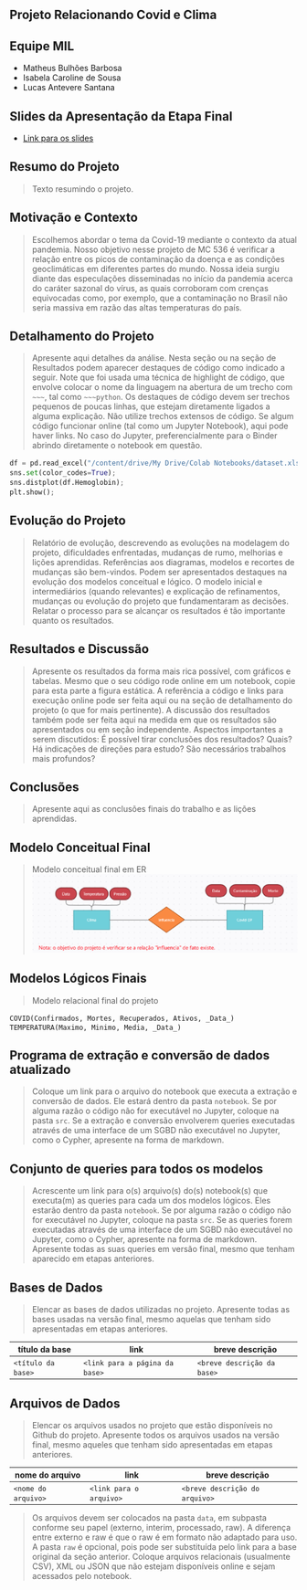 ## Projeto Relacionando Covid e Clima

## Equipe MIL
* Matheus Bulhões Barbosa
* Isabela Caroline de Sousa
* Lucas Antevere Santana

## Slides da Apresentação da Etapa Final

* [Link para os slides](https://github.com/MatheusBulhoes/MC536-Trabalho/blob/main/final/slides/pp%20banco%20de%20dados.pdf)

## Resumo do Projeto
> Texto resumindo o projeto.

## Motivação e Contexto

> Escolhemos abordar o tema da Covid-19 mediante o contexto da atual pandemia. Nosso objetivo nesse projeto de MC 536 é verificar a relação entre os picos de contaminação da doença e as condições geoclimáticas em diferentes partes do mundo. Nossa ideia surgiu diante das especulações disseminadas no início da pandemia acerca do caráter sazonal do vírus, as quais corroboram com crenças equivocadas como, por exemplo, que a contaminação no Brasil não seria massiva em razão das altas temperaturas do país.

## Detalhamento do Projeto
> Apresente aqui detalhes da análise. Nesta seção ou na seção de Resultados podem aparecer destaques de código como indicado a seguir. Note que foi usada uma técnica de highlight de código, que envolve colocar o nome da linguagem na abertura de um trecho com `~~~`, tal como `~~~python`.
> Os destaques de código devem ser trechos pequenos de poucas linhas, que estejam diretamente ligados a alguma explicação. Não utilize trechos extensos de código. Se algum código funcionar online (tal como um Jupyter Notebook), aqui pode haver links. No caso do Jupyter, preferencialmente para o Binder abrindo diretamente o notebook em questão.

~~~python
df = pd.read_excel("/content/drive/My Drive/Colab Notebooks/dataset.xlsx");
sns.set(color_codes=True);
sns.distplot(df.Hemoglobin);
plt.show();
~~~

## Evolução do Projeto
> Relatório de evolução, descrevendo as evoluções na modelagem do projeto, dificuldades enfrentadas, mudanças de rumo, melhorias e lições aprendidas. Referências aos diagramas, modelos e recortes de mudanças são bem-vindos.
> Podem ser apresentados destaques na evolução dos modelos conceitual e lógico. O modelo inicial e intermediários (quando relevantes) e explicação de refinamentos, mudanças ou evolução do projeto que fundamentaram as decisões.
> Relatar o processo para se alcançar os resultados é tão importante quanto os resultados.

## Resultados e Discussão
> Apresente os resultados da forma mais rica possível, com gráficos e tabelas. Mesmo que o seu código rode online em um notebook, copie para esta parte a figura estática. A referência a código e links para execução online pode ser feita aqui ou na seção de detalhamento do projeto (o que for mais pertinente).
> A discussão dos resultados também pode ser feita aqui na medida em que os resultados são apresentados ou em seção independente. Aspectos importantes a serem discutidos: É possível tirar conclusões dos resultados? Quais? Há indicações de direções para estudo? São necessários trabalhos mais profundos?

## Conclusões
> Apresente aqui as conclusões finais do trabalho e as lições aprendidas.

## Modelo Conceitual Final

> Modelo conceitual final em ER
> ![ER Modelo](https://github.com/MatheusBulhoes/MC536-Trabalho/blob/main/final/images/Modelo%20Conceitual.png)

## Modelos Lógicos Finais

> Modelo relacional final do projeto
~~~
COVID(Confirmados, Mortes, Recuperados, Ativos, _Data_)
TEMPERATURA(Maximo, Minimo, Media, _Data_)
~~~

## Programa de extração e conversão de dados atualizado

> Coloque um link para o arquivo do notebook que executa a extração e conversão de dados. Ele estará dentro da pasta `notebook`. Se por alguma razão o código não for executável no Jupyter, coloque na pasta `src`. Se a extração e conversão envolverem queries executadas através de uma interface de um SGBD não executável no Jupyter, como o Cypher, apresente na forma de markdown.

## Conjunto de queries para todos os modelos

> Acrescente um link para o(s) arquivo(s) do(s) notebook(s) que executa(m) as queries para cada um dos modelos lógicos. Eles estarão dentro da pasta `notebook`. Se por alguma razão o código não for executável no Jupyter, coloque na pasta `src`. Se as queries forem executadas através de uma interface de um SGBD não executável no Jupyter, como o Cypher, apresente na forma de markdown.
> Apresente todas as suas queries em versão final, mesmo que tenham aparecido em etapas anteriores.

## Bases de Dados
> Elencar as bases de dados utilizadas no projeto. Apresente todas as bases usadas na versão final, mesmo aquelas que tenham sido apresentadas em etapas anteriores.

título da base | link | breve descrição
----- | ----- | -----
`<título da base>` | `<link para a página da base>` | `<breve descrição da base>`

## Arquivos de Dados
> Elencar os arquivos usados no projeto que estão disponíveis no Github do projeto. Apresente todos os arquivos usados na versão final, mesmo aqueles que tenham sido apresentadas em etapas anteriores.

nome do arquivo | link | breve descrição
----- | ----- | -----
`<nome do arquivo>` | `<link para o arquivo>` | `<breve descrição do arquivo>`

> Os arquivos devem ser colocados na pasta `data`, em subpasta conforme seu papel (externo, interim, processado, raw). A diferença entre externo e raw é que o raw é em formato não adaptado para uso. A pasta `raw` é opcional, pois pode ser substituída pelo link para a base original da seção anterior.
> Coloque arquivos relacionais (usualmente CSV), XML ou JSON que não estejam disponíveis online e sejam acessados pelo notebook.

